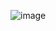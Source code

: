 ![image](https://github.com/Noahabebe/WebNews/assets/73600593/51bb9df2-fcfc-4aa0-8979-f9f06d6e6021)
